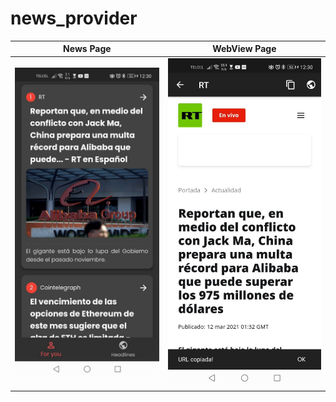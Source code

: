 # news_provider

| News Page | WebView Page |
| :-: | :-: |
| ![](https://github.com/urielexis64/news_provider/blob/main/screenshots/foryoupage.jpg) | ![](https://github.com/urielexis64/news_provider/blob/main/screenshots/webviewpage.jpg) |

